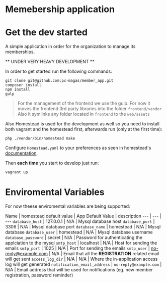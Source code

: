Memebership application
==================

# Get the dev started


A simple application in order for the organization to manage its memberships.

** UNDER VERY HEAVY DEVELOPMENT **

In order to get started run the following commands:

```
git clone git@github.com:pc-magas/member_app.git
composer install
npm install
gulp
```

> For the management of the frontend we use the gulp.
> For now it moves the frontend 3rd party libraries into the folder `frontend/vendor`
> Also it symlinks any folder located in `frontend` to the `web/assets`


Also Homestead is used for the development as well so you need to install both vagrant and the homestead first, afterwards run (only at the first time):

```
php ./vendor/bin/homestead make
```

Configure `Homestead.yaml` to your preferences as seen in homestead's [documentation](https://laravel.com/docs/5.4/homestead).


Then **each time** you start to develop just run:

```
vagrant up
```

# Enviromental Variables

For now theese enviromental variables are being supported:

Name  | homestead default value | App Default Value | description
--- | --- | ---
`database_host` | 127.0.0.1 | N/A | Mysql database host
`database_port` | 3306 | N/A | Mysql database port
`database_name` | homestead | N/A | Mysql database
`database_user` | homestead | N/A | Mysql database username
`database_password` | secret | N/A | Password for authenticating the applciation to the mysql
`smtp_host` | localhost  | N/A | Host for sending the emails
`smtp_port` | 1025  | N/A | Port for sending the emails
`smtp_user` | no-reply@example.com | N/A | Email that all the **REGISTRATION** related email will get sent
`access_log_dir` | N/A | N/A | Where the in-application access log will get generated
`notification_email_address` | `no-reply@example.com` | N/A | Email address that will be used for notifications (eg. new member registration, password reminder)
